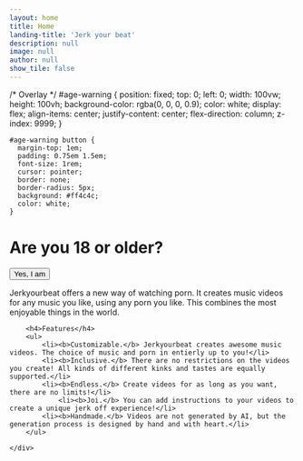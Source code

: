 ```yaml
---
layout: home
title: Home
landing-title: 'Jerk your beat'
description: null
image: null
author: null
show_tile: false
---
```


 /* Overlay */
    #age-warning {
      position: fixed;
      top: 0; left: 0;
      width: 100vw;
      height: 100vh;
      background-color: rgba(0, 0, 0, 0.9);
      color: white;
      display: flex;
      align-items: center;
      justify-content: center;
      flex-direction: column;
      z-index: 9999;
    }

    #age-warning button {
      margin-top: 1em;
      padding: 0.75em 1.5em;
      font-size: 1rem;
      cursor: pointer;
      border: none;
      border-radius: 5px;
      background: #ff4c4c;
      color: white;
    }
  </style>

  <!-- Age Popup -->
  <div id="age-warning">
    <h1>Are you 18 or older?</h1>
    <button onclick="acceptAge()">Yes, I am</button>
  </div>


Jerkyourbeat offers a new way of watching porn. It creates music videos for any music you like, using any porn you like. This combines the most enjoyable things in the world.

<div class="6u 12u$(small)">

		<h4>Features</h4>
		<ul>
			<li><b>Customizable.</b> Jerkyourbeat creates awesome music videos. The choice of music and porn in entierly up to you!</li>
			<li><b>Inclusive.</b> There are no restrictions on the videos you create! All kinds of different kinks and tastes are equally supported.</li>
   			<li><b>Endless.</b> Create videos for as long as you want, there are no limits!</li>
      			<li><b>Joi.</b> You can add instructions to your videos to create a unique jerk off experience!</li>
   			<li><b>Handmade.</b> Videos are not generated by AI, but the generation process is designed by hand and with heart.</li>
		</ul>

	</div>

  <script>
    function acceptAge() {
      document.getElementById("age-warning").style.display = "none";
      document.getElementById("main-content").style.display = "block";
    }
  </script>
